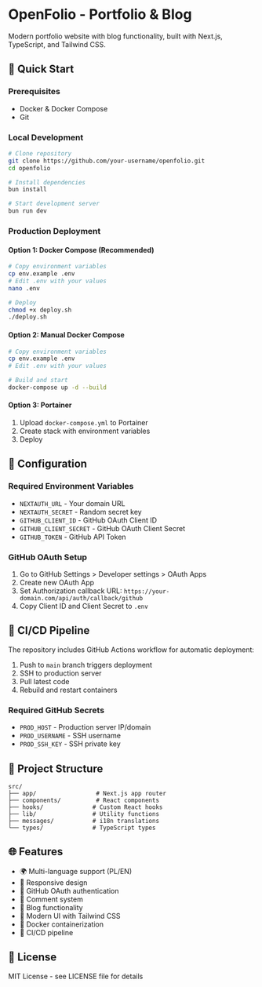 # OpenFolio - Portfolio & Blog

Modern portfolio website with blog functionality, built with Next.js, TypeScript, and Tailwind CSS.

## 🚀 Quick Start

### Prerequisites
- Docker & Docker Compose
- Git

### Local Development
```bash
# Clone repository
git clone https://github.com/your-username/openfolio.git
cd openfolio

# Install dependencies
bun install

# Start development server
bun run dev
```

### Production Deployment

#### Option 1: Docker Compose (Recommended)
```bash
# Copy environment variables
cp env.example .env
# Edit .env with your values
nano .env

# Deploy
chmod +x deploy.sh
./deploy.sh
```

#### Option 2: Manual Docker Compose
```bash
# Copy environment variables
cp env.example .env
# Edit .env with your values

# Build and start
docker-compose up -d --build
```

#### Option 3: Portainer
1. Upload `docker-compose.yml` to Portainer
2. Create stack with environment variables
3. Deploy

## 🔧 Configuration

### Required Environment Variables
- `NEXTAUTH_URL` - Your domain URL
- `NEXTAUTH_SECRET` - Random secret key
- `GITHUB_CLIENT_ID` - GitHub OAuth Client ID
- `GITHUB_CLIENT_SECRET` - GitHub OAuth Client Secret
- `GITHUB_TOKEN` - GitHub API Token

### GitHub OAuth Setup
1. Go to GitHub Settings > Developer settings > OAuth Apps
2. Create new OAuth App
3. Set Authorization callback URL: `https://your-domain.com/api/auth/callback/github`
4. Copy Client ID and Client Secret to `.env`

## 🤖 CI/CD Pipeline

The repository includes GitHub Actions workflow for automatic deployment:

1. Push to `main` branch triggers deployment
2. SSH to production server
3. Pull latest code
4. Rebuild and restart containers

### Required GitHub Secrets
- `PROD_HOST` - Production server IP/domain
- `PROD_USERNAME` - SSH username
- `PROD_SSH_KEY` - SSH private key

## 📁 Project Structure

```
src/
├── app/                 # Next.js app router
├── components/          # React components
├── hooks/              # Custom React hooks
├── lib/                # Utility functions
├── messages/           # i18n translations
└── types/              # TypeScript types
```

## 🌐 Features

- 🌍 Multi-language support (PL/EN)
- 📱 Responsive design
- 🔐 GitHub OAuth authentication
- 💬 Comment system
- 📝 Blog functionality
- 🎨 Modern UI with Tailwind CSS
- 🚀 Docker containerization
- 🔄 CI/CD pipeline

## 📄 License

MIT License - see LICENSE file for details